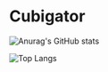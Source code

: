 # Cubigator
![Anurag's GitHub stats](https://github-readme-stats.vercel.app/api?username=Cubigator&show_icons=true&theme=highcontrast)

![Top Langs](https://github-readme-stats.vercel.app/api/top-langs/?username=Cubigator)

